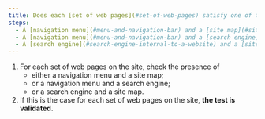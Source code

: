 ```yaml
---
title: Does each [set of web pages](#set-of-web-pages) satisfy one of these conditions (excluding special cases)?
steps:
  - A [navigation menu](#menu-and-navigation-bar) and a [site map](#site-map-page) are present.
  - A [navigation menu](#menu-and-navigation-bar) and a [search engine](#search-engine-internal-to-a-website) are present.
  - A [search engine](#search-engine-internal-to-a-website) and a [site map](#site-map-page) are present.
---
```


1. For each set of web pages on the site, check the presence of
   - either a navigation menu and a site map;
   - or a navigation menu and a search engine;
   - or a search engine and a site map.
2. If this is the case for each set of web pages on the site, **the test is validated**.

